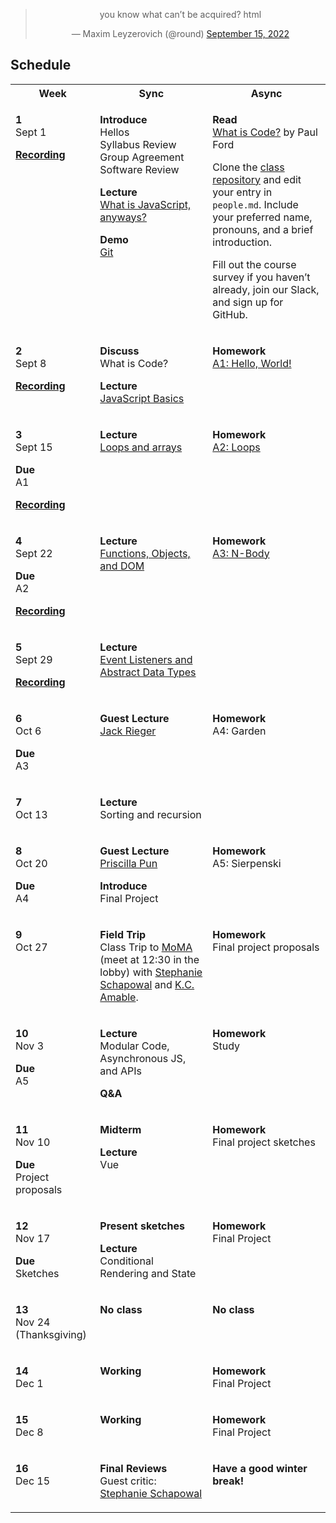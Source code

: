 <blockquote align="center" class="twitter-tweet"><p lang="en" dir="ltr">you know what can’t be acquired? html</p>&mdash; Maxim Leyzerovich (@round) <a href="https://twitter.com/round/status/1570425004520779776?ref_src=twsrc%5Etfw">September 15, 2022</a></blockquote> <script async src="https://platform.twitter.com/widgets.js" charset="utf-8"></script>

## Schedule

<table>
  <tbody>
    <tr>
      <th>Week</th>
      <th>Sync</th>
      <th>Async</th>
    </tr>
    <tr valign="top">
      <td>
        <p>
          <strong>1</strong><br>
          Sept 1
        </p>
        <p>
          <strong><a href="https://drive.google.com/file/d/1xin6cU64a9IPDhh2nHk10bgMYgzPhlZd/view?usp=sharing">Recording</a></strong>
        </p>
      </td>
      <td>
        <p>
          <strong>Introduce</strong><br>
          Hellos<br>
          Syllabus Review<br>
          Group Agreement<br>
          Software Review<br>
        </p>
        <p>
          <strong>Lecture</strong><br>
          <a href="/topics/what-is-javascript/">What is JavaScript, anyways?</a>
        </p>
        <p>
          <strong>Demo</strong><br>
          <a href="/topics/git/">Git</a>
        </p>
      </td>
      <td>
        <p>
          <strong>Read</strong><br>
          <a href="https://www.bloomberg.com/graphics/2015-paul-ford-what-is-code/">What is Code?</a> by Paul Ford
        </p>
        <p>
          Clone the <a href="https://github.com/f22-psam3210/.github">class repository</a> and edit your entry in <code>people.md</code>. Include your preferred name, pronouns, and a brief introduction.
        </p>
        <p>
          Fill out the course survey if you haven’t already, join our Slack, and sign up for GitHub.
        </p>
      </td>
    </tr>
    <tr valign="top">
      <td>
        <p>
          <strong>2</strong><br>
          Sept 8
        </p>
        <p>
          <strong><a href="https://drive.google.com/file/d/18x7FS7lTwr680uySHdRGNZBDVadH3cVM/view?usp=sharing">Recording</a></strong>
        </p>
      </td>
      <td>
        <p>
          <strong>Discuss</strong><br>
          What is Code?
        </p>
        <p>
          <strong>Lecture</strong><br>
          <a href="/topics/js-basics/">JavaScript Basics</a>
        </p>
      </td>
      <td>
        <p>
          <strong>Homework</strong><br>
          <a href="/assignments#a1-hello-world">A1: Hello, World!</a>
        </p>
      </td>
    </tr>
    <tr valign="top">
      <td>
        <p>
          <strong>3</strong><br>
          Sept 15
        </p>
        <p>
          <strong>Due</strong><br>
          A1
        </p>
        <p>
          <strong><a href="https://drive.google.com/file/d/1eH1rbvUYb64c-OEGzY3DtkY8Atodnog2/view?usp=sharing">Recording</a></strong>
        </p>
      </td>
      <td>
        <p>
          <strong>Lecture</strong><br>
          <a href="/topics/loops-and-arrays">Loops and arrays</a>
        </p>
      </td>
      <td>
        <p>
          <strong>Homework</strong><br>
          <a href="/assignments#a2-loops">A2: Loops</a>
        </p>
      </td>
    </tr>
    <tr valign="top">
      <td>
        <p>
          <strong>4</strong><br>
          Sept 22
        </p>
        <p>
          <strong>Due</strong><br>
          A2
        </p>
        <p>
          <strong><a href="https://drive.google.com/file/d/1RxAtKoKLerCILzPr99z_IwId-n6t3gdN/view?usp=sharing">Recording</a></strong>
        </p>
      </td>
      <td>
        <p>
          <strong>Lecture</strong><br>
          <a href="/topics/functions-dom">Functions, Objects, and DOM</a>
        </p>
      </td>
      <td>
        <p>
          <strong>Homework</strong><br>
          <a href="/assignments#a3-n-body-pair">A3: N-Body</a>
        </p>
      </td>
    </tr>
    <tr valign="top">
      <td>
        <p>
          <strong>5</strong><br>
          Sept 29
        </p>
        <p>
          <strong><a href="https://drive.google.com/file/d/1T7tJRwpgy6Wtzy8y7tSOm9TNeBgZrNFU/view?usp=sharing">Recording</a></strong>
        </p>
      </td>
      <td>
        <p>
          <strong>Lecture</strong><br>
          <a href="/topics/event-listeners-adt">Event Listeners and Abstract Data Types</a>
        </p>
      </td>
      <td>
      </td>
    </tr>
    <tr valign="top">
      <td>
        <p>
          <strong>6</strong><br>
          Oct 6
        </p>
        <p>
          <strong>Due</strong><br>
          A3
        </p>
      </td>
      <td>
        <p>
          <strong>Guest Lecture</strong><br>
          <a href="https://jackrieger.com/">Jack Rieger</a>
        </p>
      </td>
      <td>
        <p>
          <strong>Homework</strong><br>
          A4: Garden
        </p>
      </td>
    </tr>
    <tr valign="top">
      <td>
        <p>
          <strong>7</strong><br>
          Oct 13
        </p>
      </td>
      <td>
        <p>
          <strong>Lecture</strong><br>
          Sorting and recursion
        </p>
      </td>
      <td>
      </td>
    </tr>
    <tr valign="top">
      <td>
        <p>
          <strong>8</strong><br>
          Oct 20
        </p>
        <p>
          <strong>Due</strong><br>
          A4
        </p>
      </td>
      <td>
        <p>
          <strong>Guest Lecture</strong><br>
          <a href="http://priscillapun.com/">Priscilla Pun</a>
        </p>
        <p>
          <strong>Introduce</strong><br>
          Final Project
        </p>
      </td>
      <td>
        <p>
          <strong>Homework</strong><br>
          A5: Sierpenski
        </p>
      </td>
    </tr>
    <tr valign="top">
      <td>
        <p>
          <strong>9</strong><br>
          Oct 27
        </p>
      </td>
      <td>
        <p>
          <strong>Field Trip</strong><br>
          Class Trip to <a href="https://www.moma.org/">MoMA</a> (meet at 12:30 in the lobby) with <a href="https://stephanieschapowal.com/">Stephanie Schapowal</a> and <a href="https://www.kcamable.com/">K.C. Amable</a>.
        </p>
      </td>
      <td>
        <p>
          <strong>Homework</strong><br>
          Final project proposals
        </p>
      </td>
    </tr>
    <tr valign="top">
      <td>
        <p>
          <strong>10</strong><br>
          Nov 3
        </p>
        <p>
          <strong>Due</strong><br>
          A5
        </p>
      </td>
      <td>
        <p>
          <strong>Lecture</strong><br>
          Modular Code, Asynchronous JS, and APIs
        </p>
        <p>
          <strong>Q&A</strong>
        </p>
      </td>
      <td>
        <p>
          <strong>Homework</strong><br>
          Study
        </p>
      </td>
    </tr>
    <tr valign="top">
      <td>
        <p>
          <strong>11</strong><br>
          Nov 10
        </p>
        <p>
          <strong>Due</strong><br>
          Project proposals
        </p>
      </td>
      <td>
        <p>
          <strong>Midterm</strong>
        </p>
        <p>
          <strong>Lecture</strong><br>
          Vue
        </p>
      </td>
      <td>
        <p>
          <strong>Homework</strong><br>
          Final project sketches
        </p>
      </td>
    </tr>
    <tr valign="top">
      <td>
        <p>
          <strong>12</strong><br>
          Nov 17
        </p>
        <p>
          <strong>Due</strong><br>
          Sketches
        </p>
      </td>
      <td>
        <p>
          <strong>Present sketches</strong>
        </p>
        <p>
          <strong>Lecture</strong><br>
          Conditional Rendering and State
        </p>
      </td>
      <td>
        <p>
          <strong>Homework</strong><br>
          Final Project
        </p>
      </td>
    </tr>
    <tr valign="top">
      <td>
        <p>
          <strong>13</strong><br>
          Nov 24 (Thanksgiving)
        </p>
      </td>
      <td>
        <p>
          <strong>No class</strong>
        </p>
      </td>
      <td>
        <p>
          <strong>No class</strong>
        </p>
      </td>
    </tr>
    <tr valign="top">
      <td>
        <p>
          <strong>14</strong><br>
          Dec 1
        </p>
      </td>
      <td>
        <p>
          <strong>Working</strong>
        </p>
      </td>
      <td>
        <p>
          <strong>Homework</strong><br>
          Final Project
        </p>
      </td>
    </tr>
    <tr valign="top">
      <td>
        <p>
          <strong>15</strong><br>
          Dec 8
        </p>
      </td>
      <td>
        <p>
          <strong>Working</strong>
        </p>
      </td>
      <td>
        <p>
          <strong>Homework</strong><br>
          Final Project
        </p>
      </td>
    </tr>
    <tr valign="top">
      <td>
        <p>
          <strong>16</strong><br>
          Dec 15
        </p>
      </td>
      <td>
        <p>
          <strong>Final Reviews</strong><br>
          Guest critic: <a href="https://stephanieschapowal.com/">Stephanie Schapowal</a>
        </p>
      </td>
      <td>
        <p>
          <strong>Have a good winter break!</strong>
        </p>
      </td>
    </tr>
  </tbody>
</table>